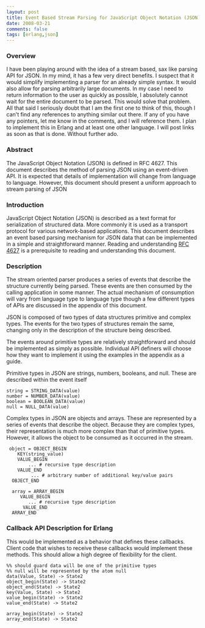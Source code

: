 ```yaml
---
layout: post
title: Event Based Stream Parsing for JavaScript Object Notation (JSON)
date: 2008-03-21
comments: false
tags: [erlang,json]
---
```


### Overview

I have been playing around with the idea of a stream based, sax like
parsing API for JSON. In my mind, it has a few very direct benefits. I
suspect that it would simplify implementing a parser for an already
simple syntax. It would also allow for parsing arbitrarily large
documents. In my case I need to return information to the user as
quickly as possible, I absolutely cannot wait for the entire document
to be parsed. This would solve that problem. All that said I seriously
doubt that I am the first one to think of this, though I can't find
any references to anything similar out there. If any of you have any
pointers, let me know in the comments, and I will reference them. I
plan to implement this in Erlang and at least one other language. I
will post links as soon as that is done. Without further ado.

### Abstract

The JavaScript Object Notation (JSON) is defined in RFC 4627. This
document describes the method of parsing JSON using an event-driven
API. It is expected that details of implementation will change from
language to language. However, this document should present a uniform
approach to stream parsing of JSON

### Introduction

JavaScript Object Notation (JSON) is described as a text format for
serialization of structured data. More commonly it is used as a
transport protocol for various network-based applications. This
document describes an event based parsing mechanism for JSON data that
can be implemented in a simple and straightforward manner. Reading and
understanding [RFC 4627](http://www.ietf.org/rfc/rfc4627.txt) is a
prerequisite to reading and understanding this document.

### Description

The stream oriented parser produces a series of events that describe
the structure currently being parsed. These events are then consumed
by the calling application in some manner. The actual mechanism of
consumption will vary from language type to language type though a few
different types of APIs are discussed in the appendix of this
document.

JSON is composed of two types of data structures primitive and complex
types. The events for the two types of structures remain the same,
changing only in the description of the structure being described.

The events around primitive types are relatively straightforward and
should be implemented as simply as possible. Individual API definers
will choose how they want to implement it using the examples in the
appendix as a guide.

Primitive types in JSON are strings, numbers, booleans, and null. These
are described within the event itself

    string = STRING_DATA(value)
    number = NUMBER_DATA(value)
    boolean = BOOLEAN_DATA(value)
    null = NULL_DATA(value)

Complex types in JSON are objects and arrays. These are represented by
a series of events that describe the object. Because they are complex
types, their representation is much more complex than that of primitive
types. However, it allows the object to be consumed as it occurred in
the stream.



     object = OBJECT_BEGIN
        KEY(string_value)
        VALUE_BEGIN
            ... # recursive type description
        VALUE_END
             ... # arbitrary number of additional key/value pairs
      OBJECT_END

      array = ARRAY_BEGIN
         VALUE_BEGIN
            ... # recursive type description
          VALUE_END
      ARRAY_END


### Callback API Description for Erlang

This would be implemented as a behavior that defines these
callbacks. Client code that wishes to receive these callbacks would
implement these methods. This should allow a high degree of
flexibility for the client.


    %% should guard data will be one of the primitive types
    %% null will be represented by the atom null
    data(Value, State) -> State2
    object_begin(State) -> State2
    object_end(State) -> State2
    key(Value, State) -> State2
    value_begin(State) -> State2
    value_end(State) -> State2

    array_begin(State) -> State2
    array_end(State) -> State2